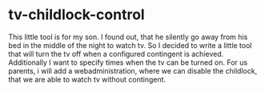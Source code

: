 # tv-childlock-control

This little tool is for my son. I found out, that he silently go away from his bed in the middle of the night to watch tv.
So I decided to write a little tool that will turn the tv off when a configured contingent is achieved.
Additionally I want to specify times when the tv can be turned on. For us parents,
i will add a webadministration, where we can disable the childlock, that we are able to watch tv without contingent.
